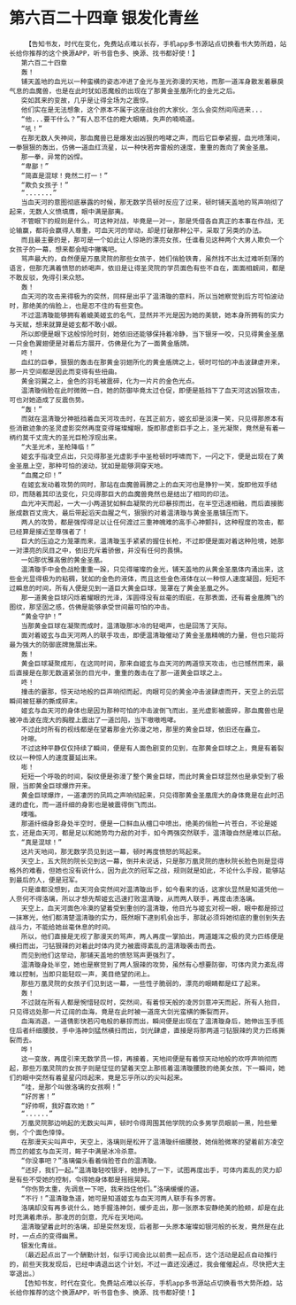 # 第六百二十四章 银发化青丝
        【告知书友，时代在变化，免费站点难以长存，手机app多书源站点切换看书大势所趋，站长给你推荐的这个换源APP，听书音色多、换源、找书都好使！】
       第六百二十四章
       轰！
       铺天盖地的血光以一种蛮横的姿态冲进了金光与圣光弥漫的天地，而那一道浑身散发着暴戾气息的血魔兽，也是在此时犹如恶魔般的出现在了那黄金圣凰所化的金光之后。
       突如其来的变故，几乎是让得全场为之震惊。
       他们实在是无法想象，这个原本不属于这座战台的大家伙，怎么会突然间闯进来...
       “他...要干什么？”有人忍不住的瞪大眼睛，失声的喃喃道。
       “吼！”
       在那无数人失神间，那血魔兽已是爆发出凶狠的咆哮之声，而后它巨拳紧握，血光喷薄间，一拳狠狠的轰出，仿佛一道血红流星，以一种快若奔雷般的速度，重重的轰向了黄金圣凰。
       那一拳，异常的凶悍。
       “卑鄙！”
       “简直是混球！竟然二打一！”
       “欺负女孩子！”
       “.......”
       当血天河的意图彻底暴露的时候，那无数学员顿时反应了过来，顿时铺天盖地的骂声响彻了起来，无数人义愤填膺，眼中满是鄙夷。
       不管眼下的规则是什么，可这种对战，毕竟是一对一，那是凭借各自真正的本事在作战，无论输赢，都将会赢得人尊重，可血天河的举动，却是打破那种公平，采取了另类的办法。
       而且最主要的是，那可是一个如此让人惊艳的漂亮女孩，任谁看见这种两个大男人欺负一个女孩子的一幕，想来都会暗中撇嘴吧。
       骂声最大的，自然便是万凰灵院的那些女孩子，她们俏脸铁青，虽然找不出太过难听刻薄的语言，但那充满着愤怒的娇喝声，依旧是让得圣灵院的学员面色有些不自在，面面相觑间，都是不敢反驳，免得引来众怒。
       轰！
       血天河的攻击来得极为的突然，同样是出乎了温清璇的意料，所以当她察觉到后方可怕波动时，那绝美的俏脸上，也是忍不住的有些变色。
       不过温清璇能够拥有着媲美姬玄的名气，显然并不光是因为她的美貌，她本身所拥有的实力与天赋，想来就算是姬玄都不敢小觑。
       所以即便是眼下这般惊险时刻，她依旧还能够保持着冷静，当下银牙一咬，只见得黄金圣凰一只金色翼翅便是对着后方展开，仿佛是化为了一面黄金盾牌。
       咚！
       血红的巨拳，狠狠的轰击在那黄金羽翅所化的黄金盾牌之上，顿时可怕的冲击波肆虐开来，那一片空间都是因此而变得有些扭曲。
       黄金羽翼之上，金色的羽毛被震碎，化为一片片的金色光点。
       温清璇俏脸在此时微微一白，她的防御毕竟太过仓促，即便是抵挡下了血天河这凶狠攻击，可也对她造成了反震伤势。
       “轰！”
       而就在温清璇分神抵挡着血天河攻击时，在其正前方，姬玄却是淡漠一笑，只见得那原本有些消散迹象的圣灵虚影突然再度变得璀璨耀眼，旋即那虚影巨手之上，圣光凝聚，竟然是有着一柄约莫千丈庞大的圣光巨枪浮现出来。
       “大圣光术，圣枪降临！”
       姬玄手指凌空点出，只见得那圣光虚影手中圣枪顿时呼啸而下，一闪之下，便是出现在了黄金圣凰上空，那种可怕的波动，犹如是能够洞穿天地。
       “血魔之印！”
       在姬玄发动着攻势的同时，那站在血魔兽肩膀之上的血天河也是狰狞一笑，旋即他双手结印，而随着其印法变化，只见得那巨大的血魔兽竟然也是结出了相同的印法。
       血光冲天而起，一大一小两道犹如鲜血凝聚的光印暴掠而出，在半空迅速相融，而后直接膨胀成数百丈庞大，最后带起滔天血腥之气，狠狠的对着温清璇与黄金圣凰镇压而下。
       两人的攻势，都是强悍得足以让任何渡过三重神魄难的高手心神颤抖，这种程度的攻击，都已经算是接近至尊强者了！
       巨大的压迫之力笼罩而来，温清璇玉手紧紧的握住长枪，不过即便是面对着这种险境，她那一对漂亮的凤目之中，依旧充斥着骄傲，并没有任何的畏惧。
       一如那优雅高傲的黄金圣凰。
       温清璇手中金色战枪重重一跺，只见得璀璨的金光，铺天盖地的从黄金圣凰体内涌出来，这些金光显得极为的粘稠，犹如的金色的液体，而且这些金色液体在以一种惊人速度凝固，短短不过瞬息的时间，所有人便是见到一道巨大黄金巨球，笼罩在了黄金圣凰之外。
       那一道黄金巨球闪烁着耀眼的光泽，浑圆得没有丝毫的瑕疵，在那表面，还有着金凰腾飞的图纹，那坚固之感，仿佛是能够承受世间最可怕的冲击。
       “黄金守护！”
       当那黄金巨球在凝聚而成时，温清璇那冰冷的轻喝声，也是回荡了天际。
       面对着姬玄与血天河两人的联手攻击，即便温清璇催动了黄金圣凰精魄的力量，但也只能将最为强大的防御底牌施展出来。
       轰！
       黄金巨球凝聚成形，在这同时间，那来自姬玄与血天河的两道惊天攻击，也已憾然而来，最后直接是在那无数道紧张的目光中，重重的轰击在了那一道黄金巨球之上。
       咚！
       撞击的霎那，惊天动地般的巨声响彻而起，肉眼可见的黄金冲击波肆虐而开，天空上的云层瞬间被狂暴的撕成碎末。
       姬玄与血天河的身体也是因为那种可怕的冲击波倒飞而出，圣光虚影被震碎，那血魔兽也是被冲击波在庞大的胸膛上震出了一道凹陷，当下嗷嗷咆哮。
       不过此时所有的视线都是在望着那金光弥漫之地，那里的黄金巨球，依旧还在矗立。
       咔嚓。
       不过这种平静仅仅持续了瞬间，便是有人面色剧变的见到，在那黄金巨球之上，竟是有着裂纹以一种惊人的速度蔓延出来。
       嘭！
       短短一个呼吸的时间，裂纹便是弥漫了整个黄金巨球，而此时黄金巨球显然也是承受到了极限，当即黄金巨球爆炸开来。
       黄金巨球爆炸，一道凄厉的凤鸣之声响彻起来，只见得那黄金圣凰庞大的身体竟是在此时迅速的虚化，而一道纤细的身影也是被震得倒飞而出。
       噗嗤。
       那道纤细身影身处半空时，便是一口鲜血从檀口中喷出，绝美的俏脸一片苍白，不论是姬玄，还是血天河，都是足以和她势均力敌的对手，如今两强突然联手，温清璇自然是难以匹敌。
       “真是混球！”
       这片天地间，那无数学员见到这一幕，顿时再度愤怒的骂起来。
       天空上，五大院的院长见到这一幕，倒并未说话，只是那万凰灵院的唐秋院长脸色则是显得格外的难看，但她也没有说什么，因为此次的冠军之战，规则就是如此，不论什么手段，能够站到最后的人，便是冠军。
       只是谁都没想到，血天河会突然间对温清璇出手，如今看来的话，这家伙显然是知道凭他一人奈何不得洛璃，所以才想先帮姬玄迅速打败温清璇，从而两人联手，再度击溃洛璃。
       天空上，血天河面色冷漠的望着受到重创的温清璇，他目光与姬玄对视一眼，眼中都是掠过一抹寒光，他们都清楚温清璇的实力，既然眼下逮到机会出手，那就必须将她彻底的重创到失去战斗力，不能给她丝毫休息的时间。
       所以，他们直接是无视了那漫天的骂声，两人再度一掌拍出，两道雄浑之极的灵力匹练便是横扫而出，刁钻狠辣的对着此时体内灵力被震得紊乱的温清璇袭击而去。
       而见到他们这举动，那铺天盖地的愤怒骂声更强烈了。
       温清璇身处半空，她也是察觉到了两人狠辣的攻势，虽然有心想要防御，可体内灵力紊乱得难以控制，当即只能轻叹一声，美目绝望的闭上。
       那些万凰灵院的女孩子们见到这一幕，一些性子脆弱的，漂亮的眼睛都是红了起来。
       轰！
       不过就在所有人都是惋惜轻叹时，突然间，有着惊天般的凌厉剑意冲天而起，所有人抬目，只见得远处那一片辽阔的血海，竟是在此时被一道庞大剑光蛮横的撕裂而开。
       血海消退，一道倩影快若闪电般的暴掠而出，瞬间便是出现在了温清璇身后，她伸出玉手揽住后者纤细腰肢，手中洛神剑猛然横扫而出，剑光肆虐，直接是将那两道刁钻狠辣的灵力匹练撕裂而去。
       哗！
       这一变故，再度引来无数学员一惊，再接着，天地间便是有着惊天动地般的欢呼声响彻而起，那些万凰灵院的女孩子则是怔怔的望着天空上那揽着温清璇腰肢的绝美女孩，下一瞬间，她们的眼中突然有着星星闪烁起来，竟是忘乎所以的尖叫起来。
       “哇，是那个叫做洛璃的女孩啊！”
       “好厉害！”
       “好帅啊，我好喜欢她！”
       “......”
       万凰灵院那边响起的无数尖叫声，顿时令得周围其他学院的众多男学员眼前一黑，险些晕倒，个个面色悻悻。
       在那漫天尖叫声中，天空上，洛璃则是松开了温清璇纤细腰肢，她俏脸微寒的望着前方凌空而立的姬玄与血天河，眸子中满是冰冷杀意。
       “你没事吧？”洛璃偏头看着俏脸苍白的温清璇。
       “还好，我们一起。”温清璇轻咬银牙，她挣扎了一下，试图再度出手，可体内紊乱的灵力却是有些不受她的控制，令得她身体都是摇摇晃晃。
       “你伤势太重，先调息一下吧，我来挡住他们。”洛璃缓缓的道。
       “不行！”温清璇急道，她可是知道姬玄与血天河两人联手有多厉害。
       洛璃却没有再多说什么，她手握洛神剑，缓步走出，那一张原本安静绝美的脸颊，却是在此时充满着肃杀，那凌厉的剑意，充斥在天地间。
       温清璇望着此时的洛璃，却是突然发现，后者那一头原本璀璨如银河般的长发，竟然是在此时，一点点的变得幽黑。
       银发化青丝。
       （最近起点出了一个酬勤计划，似乎订阅会比以前贵一起点币，这个活动是起点自动推行的，前些天我发现后，已经申请退出这个计划，不过一直还没通过，我会催催起点，尽快把大主宰退出。）
       【告知书友，时代在变化，免费站点难以长存，手机app多书源站点切换看书大势所趋，站长给你推荐的这个换源APP，听书音色多、换源、找书都好使！】